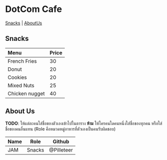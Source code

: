 # DotCom Cafe

[Snacks](#Snacks) | [AboutUs](#About-us)

## Snacks

| Menu         | Price |
|:-------------|-------|
|French Fries  |30     |
|Donut         |20     |
|Cookies       |20     |
|Mixed Nuts    |25     |
|Chicken nugget|40     |
## About Us
  
**TODO**: ให้แต่ละคนใส่ชื่อของตัวเองเข้าไปในตาราง **ห้าม** ให้ใครคนใดคนหนึ่งใส่ชื่อของทุกคน หรือใส่ชื่อของคนอื่นแทน (Role คือหมวดหมู่อาหารที่ตัวเองเป็นคนรับผิดชอบ)

| Name      | Role      | Github          |
|:----------|-----------|-----------------|
| JAM | Snacks | @Pilleteer |

